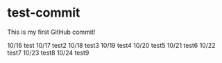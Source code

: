 # test-commit

This is my first GitHub commit!

10/16 test
10/17 test2
10/18 test3
10/19 test4
10/20 test5
10/21 test6
10/22 test7
10/23 test8
10/24 test9
